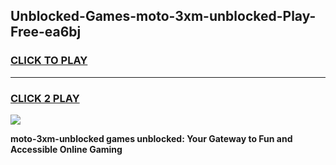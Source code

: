 
## Unblocked-Games-moto-3xm-unblocked-Play-Free-ea6bj
<h3>
<a href="https://premium76.site?title=moto-3xm-unblocked&ref=21A">CLICK TO PLAY</a></h3>
<hr>

<h3>
<a href="https://premium76.site?title=moto-3xm-unblocked&ref=21A">CLICK 2 PLAY</a>
  
</h3>

<a href="https://premium76.site?title=moto-3xm-unblocked&ref=21A"><img src="https://clearcache.store/games.png"></a>


**moto-3xm-unblocked games unblocked: Your Gateway to Fun and Accessible Online Gaming**
